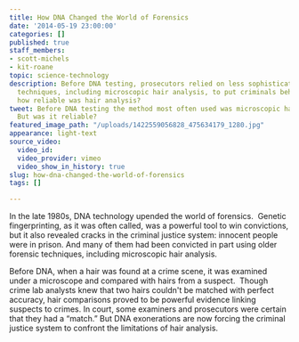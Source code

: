 ```yaml
---
title: How DNA Changed the World of Forensics
date: '2014-05-19 23:00:00'
categories: []
published: true
staff_members:
- scott-michels
- kit-roane
topic: science-technology
description: Before DNA testing, prosecutors relied on less sophisticated forensic
  techniques, including microscopic hair analysis, to put criminals behind bars. But
  how reliable was hair analysis?
tweet: Before DNA testing the method most often used was microscopic hair analysis.
  But was it reliable?
featured_image_path: "/uploads/1422559056828_475634179_1280.jpg"
appearance: light-text
source_video:
  video_id: 
  video_provider: vimeo
  video_show_in_history: true
slug: how-dna-changed-the-world-of-forensics
tags: []

---
```

In the late 1980s, DNA technology upended the world of forensics.  Genetic fingerprinting, as it was often called, was a powerful tool to win convictions, but it also revealed cracks in the criminal justice system: innocent people were in prison. And many of them had been convicted in part using older forensic techniques, including microscopic hair analysis.

Before DNA, when a hair was found at a crime scene, it was examined under a microscope and compared with hairs from a suspect.  Though crime lab analysts knew that two hairs couldn't be matched with perfect accuracy, hair comparisons proved to be powerful evidence linking suspects to crimes. In court, some examiners and prosecutors were certain that they had a “match.” But DNA exonerations are now forcing the criminal justice system to confront the limitations of hair analysis.

